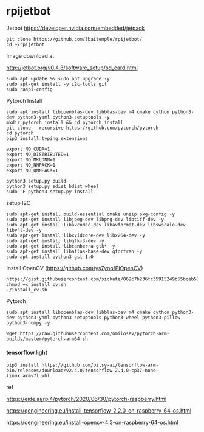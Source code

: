 # rpijetbot
Jetbot https://developer.nvidia.com/embedded/jetpack

```
git clone https://github.com/lbaitemple/rpijetbot/
cd ~/rpijetbot
```

Image download at 

http://jetbot.org/v0.4.3/software_setup/sd_card.html

```
sudo apt update && sudo apt upgrade -y
sudo apt-get install -y i2c-tools git
sudo raspi-config
```
Pytorch Install
```
sudo apt install libopenblas-dev libblas-dev m4 cmake cython python3-dev python3-yaml python3-setuptools -y
mkdir pytorch_install && cd pytorch_install
git clone --recursive https://github.com/pytorch/pytorch
cd pytorch
pip3 install typing_extensions

export NO_CUDA=1
export NO_DISTRIBUTED=1
export NO_MKLDNN=1 
export NO_NNPACK=1
export NO_QNNPACK=1

python3 setup.py build
python3 setup.py sdist bdist_wheel
sudo -E python3 setup.py install
```
setup I2C

```
sudo apt-get install build-essential cmake unzip pkg-config -y 
sudo apt-get install libjpeg-dev libpng-dev libtiff-dev -y
sudo apt-get install libavcodec-dev libavformat-dev libswscale-dev libv4l-dev -y
sudo apt-get install libxvidcore-dev libx264-dev -y
sudo apt-get install libgtk-3-dev -y
sudo apt-get install libcanberra-gtk* -y
sudo apt-get install libatlas-base-dev gfortran -y
sudo apt install python3-gst-1.0

```
Install OpenCV (https://github.com/ys7yoo/PiOpenCV)
```
https://gist.githubusercontent.com/sickate/062c7b236fc35915249b55bceb51e3a7/raw/0d13f297af6fa149b46f52b62c888701ab24000b/install_cv.sh
chmod +x install_cv.sh
./install_cv.sh
```

Pytorch
```
sudo apt install libopenblas-dev libblas-dev m4 cmake cython python3-dev python3-yaml python3-setuptools python3-wheel python3-pillow python3-numpy -y

wget https://raw.githubusercontent.com/nmilosev/pytorch-arm-builds/master/pytorch-arm64.sh
```

#### tensorflow light
```
pip3 install https://github.com/bitsy-ai/tensorflow-arm-bin/releases/download/v2.4.0/tensorflow-2.4.0-cp37-none-linux_armv7l.whl
```
ref

https://eide.ai/rpi4/pytorch/2020/06/30/pytorch-raspberry.html

https://qengineering.eu/install-tensorflow-2.2.0-on-raspberry-64-os.html

https://qengineering.eu/install-opencv-4.3-on-raspberry-64-os.html
